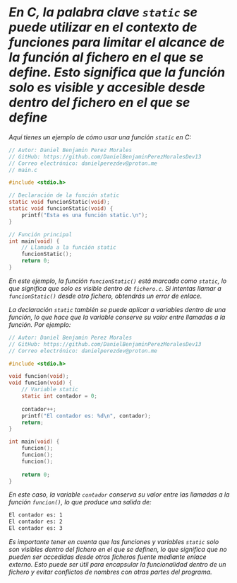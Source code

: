 <!-- Autor: Daniel Benjamin Perez Morales -->
<!-- GitHub: https://github.com/DanielBenjaminPerezMoralesDev13 -->
<!-- Gitlab: https://gitlab.com/DanielBenjaminPerezMoralesDev13 -->
<!-- Correo electrónico: danielperezdev@proton.me -->
# ***En C, la palabra clave `static` se puede utilizar en el contexto de funciones para limitar el alcance de la función al fichero en el que se define. Esto significa que la función solo es visible y accesible desde dentro del fichero en el que se define***

*Aquí tienes un ejemplo de cómo usar una función `static` en C:*

```c
// Autor: Daniel Benjamin Perez Morales
// GitHub: https://github.com/DanielBenjaminPerezMoralesDev13
// Correo electrónico: danielperezdev@proton.me
// main.c

#include <stdio.h>

// Declaración de la función static
static void funcionStatic(void);
static void funcionStatic(void) {
    printf("Esta es una función static.\n");
}

// Función principal
int main(void) {
    // Llamada a la función static
    funcionStatic();
    return 0;
}
```

*En este ejemplo, la función `funcionStatic()` está marcada como `static`, lo que significa que solo es visible dentro de `fichero.c`. Si intentas llamar a `funcionStatic()` desde otro fichero, obtendrás un error de enlace.*

*La declaración `static` también se puede aplicar a variables dentro de una función, lo que hace que la variable conserve su valor entre llamadas a la función. Por ejemplo:*

```c
// Autor: Daniel Benjamin Perez Morales
// GitHub: https://github.com/DanielBenjaminPerezMoralesDev13
// Correo electrónico: danielperezdev@proton.me

#include <stdio.h>

void funcion(void);
void funcion(void) {
    // Variable static
    static int contador = 0;
    
    contador++;
    printf("El contador es: %d\n", contador);
    return;
}

int main(void) {
    funcion();
    funcion();
    funcion();
    
    return 0;
}
```

*En este caso, la variable `contador` conserva su valor entre las llamadas a la función `funcion()`, lo que produce una salida de:*

```txt
El contador es: 1
El contador es: 2
El contador es: 3
```

*Es importante tener en cuenta que las funciones y variables `static` solo son visibles dentro del fichero en el que se definen, lo que significa que no pueden ser accedidas desde otros ficheros fuente mediante enlace externo. Esto puede ser útil para encapsular la funcionalidad dentro de un fichero y evitar conflictos de nombres con otras partes del programa.*
